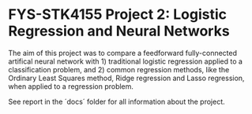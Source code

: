 # FYS-STK4155 Project 2: Logistic Regression and Neural Networks

The aim of this project was to compare a feedforward fully-connected artifical
neural network with 1) traditional logistic regression applied to a classification
problem, and 2) common regression methods, like the Ordinary Least Squares
method, Ridge regression and Lasso regression, when applied to a regression
problem.

See report in the ´docs´ folder for all information about the project.
